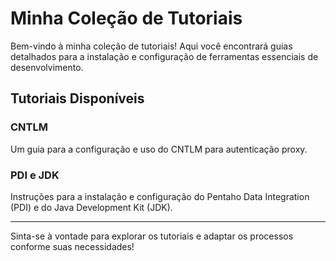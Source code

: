 # Minha Coleção de Tutoriais

Bem-vindo à minha coleção de tutoriais! Aqui você encontrará guias detalhados para a instalação e configuração de ferramentas essenciais de desenvolvimento.

## Tutoriais Disponíveis

### CNTLM
Um guia para a configuração e uso do CNTLM para autenticação proxy.

### PDI e JDK
Instruções para a instalação e configuração do Pentaho Data Integration (PDI) e do Java Development Kit (JDK).

---

Sinta-se à vontade para explorar os tutoriais e adaptar os processos conforme suas necessidades!
